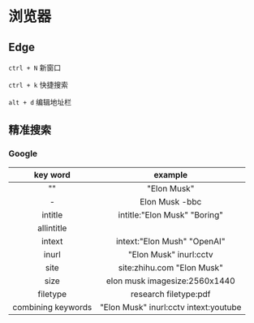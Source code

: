 # 浏览器

## Edge

`ctrl + N` 新窗口

`ctrl + k` 快捷搜索

`alt + d` 编辑地址栏

## 精准搜索

### Google

|      key word      |                example                |
|:------------------:|:-------------------------------------:|
|         ""         | "Elon Musk"                           |
|          -         | Elon Musk -bbc                        |
|       intitle      | intitle:"Elon Musk" "Boring"          |
|     allintitle     |                                       |
|       intext       | intext:"Elon Mush" "OpenAI"           |
|        inurl       | "Elon Musk" inurl:cctv                |
|        site        | site:zhihu.com "Elon Musk"            |
|        size        | elon musk imagesize:2560x1440         |
|      filetype      | research filetype:pdf                 |
| combining keywords | "Elon Musk" inurl:cctv intext:youtube |
